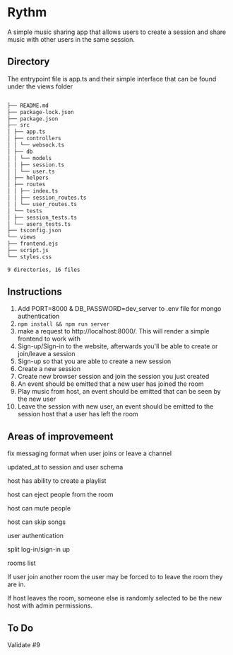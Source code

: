 # Rythm

A simple music sharing app that allows users to create a session and share music with other users in the same session.

## Directory

The entrypoint file is app.ts and their simple interface that can be found under the views folder

```bash

├── README.md
├── package-lock.json
├── package.json
├── src
│ ├── app.ts
│ ├── controllers
│ │ └── websock.ts
│ ├── db
│ │ └── models
│ │ ├── session.ts
│ │ └── user.ts
│ ├── helpers
│ ├── routes
│ │ ├── index.ts
│ │ ├── session_routes.ts
│ │ └── user_routes.ts
│ └── tests
│ ├── session_tests.ts
│ └── users_tests.ts
├── tsconfig.json
└── views
├── frontend.ejs
├── script.js
└── styles.css

9 directories, 16 files
```

## Instructions

1. Add PORT=8000 & DB_PASSWORD=dev_server to .env file for mongo authentication
2. `npm install && npm run server`
3. make a request to http://localhost:8000/. This will render a simple frontend to work with
4. Sign-up/Sign-in to the website, afterwards you'll be able to create or join/leave a session
5. Sign-up so that you are able to create a new session
6. Create a new session
7. Create new browser session and join the session you just created
8. An event should be emitted that a new user has joined the room
9. Play music from host, an event should be emitted that can be seen by the new user
10. Leave the session with new user, an event should be emitted to the session host that a user has left the room

## Areas of improvemeent

fix messaging format when user joins or leave a channel

updated_at to session and user schema

host has ability to create a playlist

host can eject people from the room

host can mute people

host can skip songs

user authentication

split log-in/sign-in up

rooms list

If user join another room the user may be forced to to leave the room they are in.

If host leaves the room, someone else is randomly selected to be the new host with admin permissions.

## To Do

Validate #9
